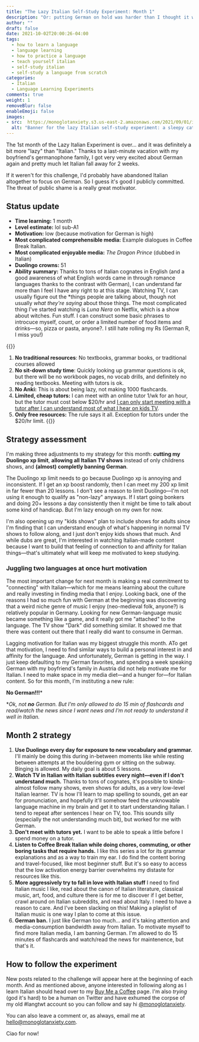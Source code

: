 ```yaml
---
title: "The Lazy Italian Self-Study Experiment: Month 1"
description: "Or: putting German on hold was harder than I thought it would be"
author: ""
draft: false
date: 2021-10-02T20:00:26-04:00
tags: 
  - how to learn a language
  - language learning
  - how to practice a language
  - teach yourself italian
  - self-study italian
  - self-study a language from scratch
categories:
  - Italian
  - Language Learning Experiments
comments: true
weight: 1
removeBlur: false
enableEmoji: false
images:
- src:  https://monoglotanxiety.s3.us-east-2.amazonaws.com/2021/09/01/italianexperiment2.jpg
  alt: "Banner for the lazy Italian self-study experiment: a sleepy cat hugging a book with a speech bubble containing an Italian flag"
---
```


The 1st month of the Lazy Italian Experiment is over... and it was definitely a bit more "lazy" than "Italian." Thanks to a last-minute vacation with my boyfriend's germanophone family, I got very very excited about German again and pretty much let Italian fall away for 2 weeks. 

If it weren't for this challenge, I'd probably have abandoned Italian altogether to focus on German. So I guess it's good I publicly committed. The threat of public shame is a really great motivator.

## Status update

- **Time learning:** 1 month
- **Level estimate:** lol sub-A1
- **Motivation:** low (because motivation for German is high)
- **Most complicated comprehensible media:** Example dialogues in Coffee Break Italian.
-  **Most complicated enjoyable media:** *The Dragon Prince* (dubbed in Italian)
- **Duolingo crowns:** 51
- **Ability summary:** Thanks to tons of Italian cognates in English (and a good awareness of what English words came in through romance languages thanks to the contrast with German), I can understand far more than I feel I have any right to at this stage. Watching TV, I can usually figure out the *things people are talking about, though not usually *what they're saying* about those things. The most complicated thing I've started watching is *Luna Nera* on Netflix, which is a show about witches. Fun stuff. I can construct some basic phrases to introcuce myself, count, or order a limited number of food items and drinks—so, pizza or pasta, anyone?. I still hate rolling my Rs (German R, I miss you!)

{{<note title="The Lazy Italian Self-Study Experiment Rules">}}
1. **No traditional resources**: No textbooks, grammar books, or traditional courses allowed
2. **No sit-down study time**: Quickly looking up grammar questions is ok, but there will be no workbook pages, no vocab drills, and definitely no reading textbooks. Meeting with tutors is ok.
3. **No Anki:** This is about being lazy, not making 1000 flashcards.
4. **Limited, cheap tutors:** I can meet with an online tutor 1/wk for an hour, but the tutor must cost below $20/hr and <u>I can only start meeting with a tutor after I can understand most of what I hear on kids TV</u>.
5. **Only free resources:** The rule says it all. Exception for tutors under the $20/hr limit.
{{</note>}}


## Strategy assessment

I'm making three adjustments to my strategy for this month: **cutting my Duolingo xp limit**, **allowing all Italian TV shows** instead of only childrens shows, and **(almost) completly banning German**. 

The Duolingo xp limit needs to go because Duolingo xp is annoying and inconsistent. If I get an xp boost randomly, then I can meet my 200 xp limit in far fewer than 20 lessons. I don't see a reason to limit Duolingo—I'm not using it enough to qualify as "non-lazy" anyways. If I start going bonkers and doing 20+ lessons a day consistently then it might be time to talk about some kind of handicap. But I'm lazy enough on my own for now.

I'm also opening up my "kids shows" plan to include shows for adults since I'm finding that I can understand enough of what's happening in normal TV shows to follow along, and I just don't enjoy kids shows that much. And while dubs are great, I'm interested in watching Italian-made content because I want to build that feeling of connection to and affinity for Italian things—that's ultimately what will keep me motivated to keep studying.

### Juggling two languages at once hurt motivation

The most important change for next month is making a real commitment to "connecting" with Italian—which for me means learning about the culture and really investing in finding media that I enjoy. Looking back, one of the reasons I had so much fun with German at the beginning was discovering that a weird niche genre of music I enjoy (neo-medieval folk, anyone?) is relatively popular in Germany. Looking for new German-language music became something like a game, and it really got me "attached" to the language. The TV show "Dark" did something similar. It showed me that there was content out there that I really did want to consume in German.

Lagging motivation for Italian was my biggest struggle this month. ATo get that motivation, I need to find similar ways to build a personal interest in and affinity for the language. And unfortunately, German is getting in the way. I just keep defaulting to my German favorites, and spending a week speaking German with my boyfriend's family in Austria did not help motivate me for Italian. I need to make space in my media diet—and a hunger for—for Italian content. So for this month, I'm instituting a new rule:

**No German!!!***

**Ok, not **no** German. But I'm only allowed to do 15 min of flashcards and read/watch the news since I want news and I'm not ready to understand it well in Italian.*

## Month 2 strategy

1. **Use Duolingo every day for exposure to new vocabulary and grammar.** I'll mainly be doing this during in-between moments like while resting between attempts at the bouldering gym or sitting on the subway. Binging is allowed. My daily goal is about 5 lessons.
2. **Watch TV in Italian with Italian subtitles every night—even if I don't understand much.** Thanks to tons of cognates, it's possible to kinda-almost follow many shows, even shows for adults, as a very low-level Italian learner. TV is how I'll learn to map spelling to sounds, get an ear for pronunciation, and hopefully it'll somehow feed the unknowable language machine in my brain and get it to start understanding Italian. I tend to repeat after sentences I hear on TV, too. This sounds silly (especially the not understanding much bit), but worked for me with German. 
3. **Don't meet with tutors yet.** I want to be able to speak a little before I spend money on a tutor.
4. **Listen to Coffee Break Italian while doing chores, commuting, or other boring tasks that require hands.** I like this series a lot for its grammar explanations and as a way to train my ear. I do find the content boring and travel-focused, like most beginner stuff. But it's so easy to access that the low activation energy barrier overwhelms my distaste for resources like this.
5. **More aggressively try to fall in love with Italian stuff** I need to find Italian music I like, read about the canon of Italian literature, classical music, art, food, and culture there is for me to discover if I get better, crawl around on Italian subreddits, and read about Italy. I need to have a reason to care. And I've been slacking on this! Making a playlist of Italian music is one way I plan to come at this issue.
6. **German ban.** I just like German too much... and it's taking attention and media-consumption bandwidth away from Italian. To motivate myself to find more Italian media, I am banning German. I'm allowed to do 15 minutes of flashcards and watch/read the news for maintenence, but that's it.


## How to follow the experiment

New posts related to the challenge will appear here at the beginning of each month. And as mentioned above, anyone interested in following along as I learn Italian should head over to my [Buy Me a Coffee](https://www.buymeacoffee.com/monoglotanxiety) page. I'm also *trying* (god it's hard) to be a human on Twitter and have exhumed the corpse of my old #langtwt account so you can follow and say hi [@monoglotanxiety](https://twitter.com/monoglotanxiety).

You can also leave a comment or, as always, email me at hello@monoglotanxiety.com. 

Ciao for now!